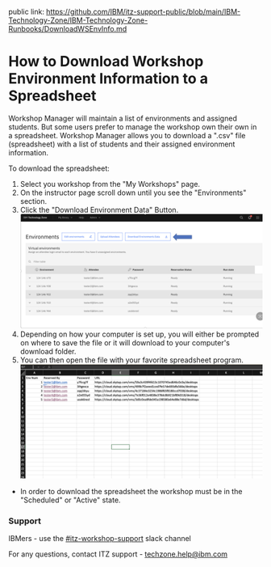 public link: https://github.com/IBM/itz-support-public/blob/main/IBM-Technology-Zone/IBM-Technology-Zone-Runbooks/DownloadWSEnvInfo.md

# How to Download Workshop Environment Information to a Spreadsheet
Workshop Manager will maintain a list of environments and assigned students. But some users prefer to manage the workshop own their own in a spreadsheet. 
Workshop Manager allows you to download a ".csv" file (spreadsheet) with a list of students and their assigned environment information.

To download the spreadsheet:
1. Select you workshop from the "My Workshops" page. 
2. On the instructor page scroll down until you see the "Environments" section.
3. Click the "Download Environment Data" Button.
![DownloadAttendees1](Images/DownloadWSWnvInfo1.png)
4. Depending on how your computer is set up, you will either be prompted on where to save the file or it will download to your computer's download folder.
5. You can then open the file with your favorite spreadsheet program.
   ![DownloadAttendees1](Images/DownloadWSEnvInfo2.png)

* In order to download the spreadsheet the workshop must be in the "Scheduled" or "Active" state.

### Support

IBMers - use the [#itz-workshop-support](https://ibm-techzone.slack.com/archives/CTA2MV9AM) slack channel  

For any questions, contact ITZ support - techzone.help@ibm.com  
